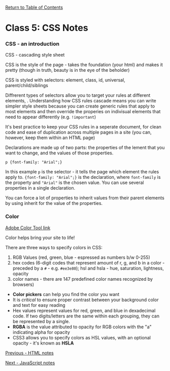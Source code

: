 [Return to Table of Contents](README.md)

# Class 5: CSS Notes

### CSS - an introduction

CSS - cascading style sheet

CSS is the style of the page - takes the foundation (your html) and makes it pretty (though in truth, beauty is in the eye of the beholder)

CSS is styled with selectors: element, class, id, universal, parent/child/siblings

Diffrerent types of selectors allow you to target your rules at different elements, . Understanding how CSS rules cascade means you can write simpler style sheets because you can create generic rules that apply to most elements and then override the properies on indivisual elements that need to appear differently (e.g. `!important`)

It's best practice to keep your CSS rules in a seperate document, for clean code and ease of duplication across multiple pages in a site (you can, however, keep them within an HTML page)

Declarations are made up of two parts: the properties of the lement that you want to change, and the values of those properties.

`p {font-family: "Arial";}`

In this example `p` is the selector - it tells the page which element the rules apply to. `{font-family: "Arial";}` is the declaration, where `font-family` is the property and `"Arial"` is the chosen value.
You can use several properties in a single declaration.

You can force a lot of properties to inherit values from their parent elements by using inherit for the value of the properties.

### Color

[Adobe Color Tool link](https://color.adobe.com/create)

Color helps bring your site to life!

There are three ways to specify colors in CSS:
1. RGB Values (red, green, blue - espressed as numbers b/w 0-255)
2. hex codes (6-digit codes that represent amount of r, g, and b in a color -preceded by a `#` - e.g. `#ee3e80`); hsl and hsla - hue, saturation, lightness, opacity
3. color names - there are 147 predefined color names recognized by browsers)

* **Color pickers** can help you find the color you want
* It is *critical* to ensure proper contrast between your background color and text for easy reading
* Hex values represent values for red, green, and blue in dexadecimal code. If two digits/letters are the same within each grouping, they can be represented by a single.
* **RGBA** is the value attributed to opacity for RGB colors with the "a" indicating alpha for opacity
* CSS3 allows you to specify colors as HSL values, with an optional opacity - it's known as **HSLA**


[Previous - HTML notes](html-notes.md)

[Next - JavaScript notes](javascript-notes.md)
